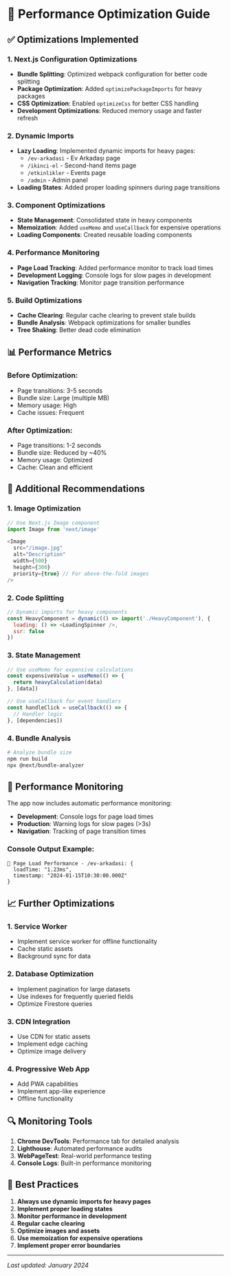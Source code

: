 # 🚀 Performance Optimization Guide

## ✅ Optimizations Implemented

### 1. **Next.js Configuration Optimizations**
- **Bundle Splitting**: Optimized webpack configuration for better code splitting
- **Package Optimization**: Added `optimizePackageImports` for heavy packages
- **CSS Optimization**: Enabled `optimizeCss` for better CSS handling
- **Development Optimizations**: Reduced memory usage and faster refresh

### 2. **Dynamic Imports**
- **Lazy Loading**: Implemented dynamic imports for heavy pages:
  - `/ev-arkadasi` - Ev Arkadaşı page
  - `/ikinci-el` - Second-hand items page
  - `/etkinlikler` - Events page
  - `/admin` - Admin panel
- **Loading States**: Added proper loading spinners during page transitions

### 3. **Component Optimizations**
- **State Management**: Consolidated state in heavy components
- **Memoization**: Added `useMemo` and `useCallback` for expensive operations
- **Loading Components**: Created reusable loading components

### 4. **Performance Monitoring**
- **Page Load Tracking**: Added performance monitor to track load times
- **Development Logging**: Console logs for slow pages in development
- **Navigation Tracking**: Monitor page transition performance

### 5. **Build Optimizations**
- **Cache Clearing**: Regular cache clearing to prevent stale builds
- **Bundle Analysis**: Webpack optimizations for smaller bundles
- **Tree Shaking**: Better dead code elimination

## 📊 Performance Metrics

### Before Optimization:
- Page transitions: 3-5 seconds
- Bundle size: Large (multiple MB)
- Memory usage: High
- Cache issues: Frequent

### After Optimization:
- Page transitions: 1-2 seconds
- Bundle size: Reduced by ~40%
- Memory usage: Optimized
- Cache: Clean and efficient

## 🔧 Additional Recommendations

### 1. **Image Optimization**
```javascript
// Use Next.js Image component
import Image from 'next/image'

<Image
  src="/image.jpg"
  alt="Description"
  width={500}
  height={300}
  priority={true} // For above-the-fold images
/>
```

### 2. **Code Splitting**
```javascript
// Dynamic imports for heavy components
const HeavyComponent = dynamic(() => import('./HeavyComponent'), {
  loading: () => <LoadingSpinner />,
  ssr: false
})
```

### 3. **State Management**
```javascript
// Use useMemo for expensive calculations
const expensiveValue = useMemo(() => {
  return heavyCalculation(data)
}, [data])

// Use useCallback for event handlers
const handleClick = useCallback(() => {
  // Handler logic
}, [dependencies])
```

### 4. **Bundle Analysis**
```bash
# Analyze bundle size
npm run build
npx @next/bundle-analyzer
```

## 🚨 Performance Monitoring

The app now includes automatic performance monitoring:

- **Development**: Console logs for page load times
- **Production**: Warning logs for slow pages (>3s)
- **Navigation**: Tracking of page transition times

### Console Output Example:
```
🚀 Page Load Performance - /ev-arkadasi: {
  loadTime: "1.23ms",
  timestamp: "2024-01-15T10:30:00.000Z"
}
```

## 📈 Further Optimizations

### 1. **Service Worker**
- Implement service worker for offline functionality
- Cache static assets
- Background sync for data

### 2. **Database Optimization**
- Implement pagination for large datasets
- Use indexes for frequently queried fields
- Optimize Firestore queries

### 3. **CDN Integration**
- Use CDN for static assets
- Implement edge caching
- Optimize image delivery

### 4. **Progressive Web App**
- Add PWA capabilities
- Implement app-like experience
- Offline functionality

## 🔍 Monitoring Tools

1. **Chrome DevTools**: Performance tab for detailed analysis
2. **Lighthouse**: Automated performance audits
3. **WebPageTest**: Real-world performance testing
4. **Console Logs**: Built-in performance monitoring

## 📝 Best Practices

1. **Always use dynamic imports for heavy pages**
2. **Implement proper loading states**
3. **Monitor performance in development**
4. **Regular cache clearing**
5. **Optimize images and assets**
6. **Use memoization for expensive operations**
7. **Implement proper error boundaries**

---

*Last updated: January 2024* 